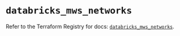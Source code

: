 # `databricks_mws_networks`

Refer to the Terraform Registry for docs: [`databricks_mws_networks`](https://registry.terraform.io/providers/databricks/databricks/1.36.0/docs/resources/mws_networks).
